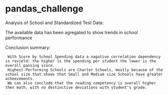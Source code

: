 # pandas_challenge

Analysis of School and Standardized Test Data:

The available data has been agregated to show trends in school performance

Conclusion summary:

     With Score by School Spending data a nagative correlation dependency is revield: the higher is the spending per student the lower is the overall passing score. 
     Highest-Performing Schools are Charter Schools, mostly because of the school size that shows that Small and Medium size Schools have greater acheevements. 
     We can also conclude that the reading competency is overall higher then math, with no destinctive deviations with student's grade.


